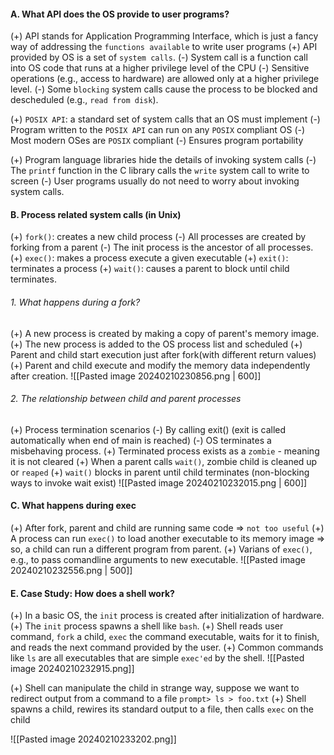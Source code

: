 #### A. What API does the OS provide to user programs?
(+) API stands for Application Programming Interface, which is just a fancy way of addressing the `functions available` to write user programs
(+) API provided by OS is a set of `system calls`.
	(-) System call is a function call into OS code that runs at a higher privilege level of the CPU
	(-) Sensitive operations (e.g., access to hardware) are allowed only at a higher privilege level.
	(-) Some `blocking` system calls cause the process to be blocked and descheduled (e.g., `read from disk`).

(+) `POSIX API`: a standard set of system calls that an OS must implement
	(-) Program written to the `POSIX API` can run on any `POSIX` compliant OS
	(-) Most modern OSes are `POSIX` compliant
	(-) Ensures program portability

(+) Program language libraries hide the details of invoking system calls
	(-) The `printf` function in the C library calls the `write` system call to write to screen
	(-) User programs usually do not need to worry about invoking system calls.

#### B. Process related system calls (in Unix)
(+) `fork()`: creates a new child process
	(-) All processes are created by forking from a parent
	(-) The init process is the ancestor of all processes.
(+) `exec()`: makes a process execute a given executable
(+) `exit()`: terminates a process
(+) `wait()`: causes a parent to block until child terminates.

###### 1. What happens during a fork?
(+) A new process is created by making a copy of parent's memory image.
(+) The new process is added to the OS process list and scheduled
(+) Parent and child start execution just after fork(with different return values)
(+) Parent and child execute and modify the memory data independently after creation.
![[Pasted image 20240210230856.png | 600]]

###### 2. The relationship between child and parent processes
(+) Process termination scenarios
	(-) By calling exit() (exit is called automatically when end of main is reached)
	(-) OS terminates a misbehaving process.
(+) Terminated process exists as a `zombie` - meaning it is not cleared
(+) When a parent calls `wait()`, zombie child is cleaned up or `reaped`
(+) `wait()` blocks in parent until child terminates (non-blocking ways to invoke wait exist)
![[Pasted image 20240210232015.png | 600]]

#### C. What happens during exec
(+) After fork, parent and child are running same code => `not too useful`
(+) A process can run `exec()` to load another executable to its memory image => so, a child can run a different program from parent.
(+) Varians of `exec()`, e.g., to pass comandline arguments to new executable.
![[Pasted image 20240210232556.png | 500]]
#### E. Case Study: How does a shell work?
(+) In a basic OS, the `init` process is created after initialization of hardware.
(+) The `init` process spawns a shell like `bash`.
(+) Shell reads user command, `fork` a child, `exec` the command executable, waits for it to finish, and reads the next command provided by the user.
(+) Common commands like `ls` are all executables that are simple `exec'ed` by the shell.
![[Pasted image 20240210232915.png]]

(+) Shell can manipulate the child in strange way, suppose we want to redirect output from a command to a file `prompt> ls > foo.txt`
(+) Shell spawns a child, rewires its standard output to a file, then calls `exec` on the child

![[Pasted image 20240210233202.png]]
